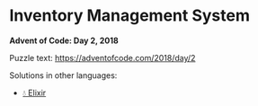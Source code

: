 # Inventory Management System

**Advent of Code: Day 2, 2018**

Puzzle text: <https://adventofcode.com/2018/day/2>

Solutions in other languages:

- [💧 Elixir](../../../elixir/lib/2018/02_inventory_management_system)
